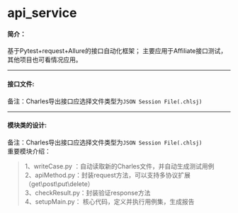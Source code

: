 # api_service
#### 简介：

基于Pytest+request+Allure的接口自动化框架；
主要应用于Affiliate接口测试，其他项目也可看情况应用。

----
#### 接口文件:

备注：Charles导出接口应选择文件类型为`JSON Session File(.chlsj)`

----
#### 模块类的设计:
备注：Charles导出接口应选择文件类型为`JSON Session File(.chlsj)`\
重要模块介绍：
>1、writeCase.py ：自动读取新的Charles文件，并自动生成测试用例 \
 2、apiMethod.py：封装request方法，可以支持多协议扩展（get\post\put\delete）\
 3、checkResult.py：封装验证response方法\
 4、setupMain.py： 核心代码，定义并执行用例集，生成报告
